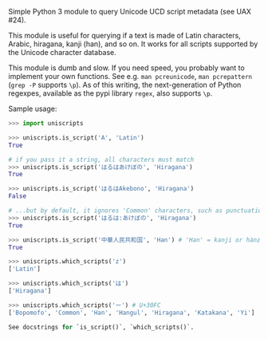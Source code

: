 Simple Python 3 module to query Unicode UCD script metadata (see UAX #24).

This module is useful for querying if a text is made of Latin characters,
Arabic, hiragana, kanji (han), and so on.  It works for all scripts supported
by the Unicode character database.

This module is dumb and slow.  If you need speed, you probably want to
implement your own functions.  See e.g. `man pcreunicode`, `man pcrepattern`
(`grep -P` supports `\p`).  As of this writing, the next-generation of Python
regexpes, available as the pypi library `regex`, also supports `\p`.

Sample usage:

```python
>>> import uniscripts

>>> uniscripts.is_script('A', 'Latin')
True

# if you pass it a string, all characters must match
>>> uniscripts.is_script('はるはあけぼの', 'Hiragana')
True

>>> uniscripts.is_script('はるはAkebono', 'Hiragana')
False

# ...but by default, it ignores 'Common' characters, such as punctuation.
>>> uniscripts.is_script('はるは:あけぼの', 'Hiragana')
True

>>> uniscripts.is_script('中華人民共和国', 'Han') # 'Han' = kanji or hànzì
True

>>> uniscripts.which_scripts('z')
['Latin']

>>> uniscripts.which_scripts('は')
['Hiragana']

>>> uniscripts.which_scripts('ー') # U+30FC
['Bopomofo', 'Common', 'Han', 'Hangul', 'Hiragana', 'Katakana', 'Yi']

See docstrings for `is_script()`, `which_scripts()`.
